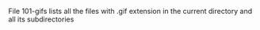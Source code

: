 File 101-gifs lists all the files with .gif extension in the current directory and all its subdirectories

